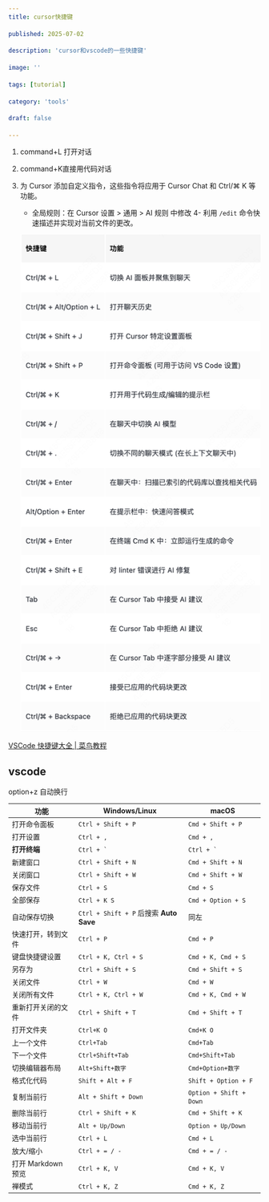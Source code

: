 ```yaml
---
title: cursor快捷键

published: 2025-07-02

description: 'cursor和vscode的一些快捷键'

image: ''

tags: [tutorial]

category: 'tools'

draft: false 

---
```


1. command+L 打开对话

2. command+K直接用代码对话

3. 为 Cursor 添加自定义指令，这些指令将应用于 Cursor Chat 和 Ctrl/⌘ K 等功能。
   
   - 全局规则：在 Cursor 设置 > 通用 > AI 规则 中修改
     4- 利用 `/edit` 命令快速描述并实现对当前文件的更改。
   
   ![](shortcut.png) 

[VSCode 快捷键大全 | 菜鸟教程](https://www.runoob.com/vscode/vscode-shortcut-keys.html)

## vscode

option+z 自动换行

| 功能             | Windows/Linux                        | macOS                   |
| -------------- | ------------------------------------ | ----------------------- |
| 打开命令面板         | `Ctrl + Shift + P`                   | `Cmd + Shift + P`       |
| 打开设置           | `Ctrl + ,`                           | `Cmd + ,`               |
| **打开终端**       | `` Ctrl + ` ``                       | `` Ctrl + ` ``          |
| 新建窗口           | `Ctrl + Shift + N`                   | `Cmd + Shift + N`       |
| 关闭窗口           | `Ctrl + Shift + W`                   | `Cmd + Shift + W`       |
| 保存文件           | `Ctrl + S`                           | `Cmd + S`               |
| 全部保存           | `Ctrl + K S`                         | `Cmd + Option + S`      |
| 自动保存切换         | `Ctrl + Shift + P` 后搜索 **Auto Save** | 同左                      |
| 快速打开，转到文件      | `Ctrl + P`                           | `Cmd + P`               |
| 键盘快捷键设置        | `Ctrl + K, Ctrl + S`                 | `Cmd + K, Cmd + S`      |
| 另存为            | `Ctrl + Shift + S`                   | `Cmd + Shift + S`       |
| 关闭文件           | `Ctrl + W`                           | `Cmd + W`               |
| 关闭所有文件         | `Ctrl + K, Ctrl + W`                 | `Cmd + K, Cmd + W`      |
| 重新打开关闭的文件      | `Ctrl + Shift + T`                   | `Cmd + Shift + T`       |
| 打开文件夹          | `Ctrl+K O`                           | `Cmd+K O`               |
| 上一个文件          | `Ctrl+Tab`                           | `Cmd+Tab`               |
| 下一个文件          | `Ctrl+Shift+Tab`                     | `Cmd+Shift+Tab`         |
| 切换编辑器布局        | `Alt+Shift+数字`                       | `Cmd+Option+数字`         |
| 格式化代码          | `Shift + Alt + F`                    | `Shift + Option + F`    |
| 复制当前行          | `Alt + Shift + Down`                 | `Option + Shift + Down` |
| 删除当前行          | `Ctrl + Shift + K`                   | `Cmd + Shift + K`       |
| 移动当前行          | `Alt + Up/Down`                      | `Option + Up/Down`      |
| 选中当前行          | `Ctrl + L`                           | `Cmd + L`               |
| 放大/缩小          | `Ctrl + = / -`                       | `Cmd + = / -`           |
| 打开 Markdown 预览 | `Ctrl + K, V`                        | `Cmd + K, V`            |
| 禅模式            | `Ctrl + K, Z`                        | `Cmd + K, Z`            |